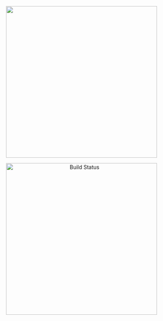<p align="center"><img src="https://res.cloudinary.com/dtfbvvkyp/image/upload/v1566331377/laravel-logolockup-cmyk-red.svg" width="400"></p>


<p align="center">
<a href="https://soft-cvbud.blogspot.com"><img src="https://lh3.googleusercontent.com/-qQ0jQMOTvLY/Xoeeag9HGtI/AAAAAAAAN4E/5hyAYEngGrI-0k9Lc3eYJaSHWctq8XmkACEwYBhgLKs4DAMBZVoDvB5hsAur9JgeyOSAHwgrFvGvI9UsMYHMhwzlXiNSterHZLHlW3saGjcbcHBIiggQZNGQvTis5-ro1VHbyiC0sPnl9pLb-_OJQzksciRshe6_vTrgbr6_YXXh-OKmy4Labx4b1tDrXJz_pkvcFthKTbhU2bIEN820FfBKcTv8uQzS42MNl_D3Yx2g-Q4FC1WFHC3f3_6GX5aILXrZ3ATbfLRiZd0hTLPe5aE-qgY8lUSqP0dVqUvU50j6qZeyfeuj989KNA4e9dn__IbXNOmfHRJKfvC0lMYkmPCSeKQYWo87FIzzTkeF2UdVTxBrdk954GPLZVAfd4UBDsjteY8wJG42rnBFmqc45EbiYzkLV3tqtE14gYhn4SOLRVAN5FsfWHD8RDWuRQPnOsIqp70CexBQpGqIRn2SnGNPqR79QzVtIUjqispZRjYC4yfFOxHmx7FBxB9J3kVIj-cfckDN2zxxD8Sw5ePQpTYPvC7ClG6OmcGtwf0u0iWVMb1gWr-MGgAIMuMjGGjMc908_zeiHaFPxOzwP7ouIjQ7lGAceW0Si8M2wAbcMoYv1wzeXC0zuAnWCEmU1C2qUq54gmDxLK82zws3vagwAMKGdtPQF/w140-h139-p/2019-03-27.png" width="400" alt="Build Status"></a>
</p>
